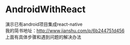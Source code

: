 # AndroidWithReact
演示已有android项目集成react-native\
我的简书地址：http://www.jianshu.com/p/6b244751d456 \
上面有具体步骤和遇到问题的解决办法
